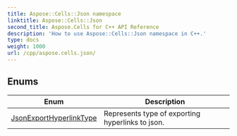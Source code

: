 ```yaml
---
title: Aspose::Cells::Json namespace
linktitle: Aspose::Cells::Json
second_title: Aspose.Cells for C++ API Reference
description: 'How to use Aspose::Cells::Json namespace in C++.'
type: docs
weight: 1000
url: /cpp/aspose.cells.json/
---
```




## Enums

| Enum | Description |
| --- | --- |
| [JsonExportHyperlinkType](./jsonexporthyperlinktype/) | Represents type of exporting hyperlinks to json. |
